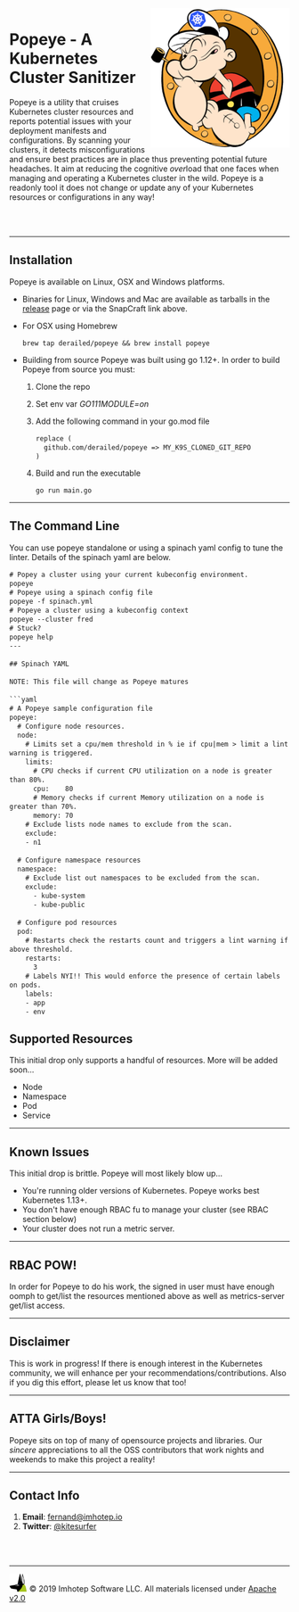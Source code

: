 <img src="assets/popeye_boat.png" align="right" width="250" heigh="auto">

# Popeye - A Kubernetes Cluster Sanitizer

Popeye is a utility that cruises Kubernetes cluster resources and reports potential
issues with your deployment manifests and configurations. By scanning your
clusters, it detects misconfigurations and ensure best practices are in place thus
preventing potential future headaches. It aim at reducing the cognitive *over*load
that one faces when managing and operating a Kubernetes cluster in the wild. Popeye
is a readonly tool it does not change or update any of your Kubernetes resources or
configurations in any way!

<br/>
<br/>

---

## Installation

Popeye is available on Linux, OSX and Windows platforms.

* Binaries for Linux, Windows and Mac are available as tarballs in the [release](https://github.com/derailed/popeye/releases) page or via the SnapCraft link above.

* For OSX using Homebrew

   ```shell
   brew tap derailed/popeye && brew install popeye
   ```

* Building from source
   Popeye was built using go 1.12+. In order to build Popeye from source you must:
   1. Clone the repo
   2. Set env var *GO111MODULE=on*
   3. Add the following command in your go.mod file

      ```text
      replace (
        github.com/derailed/popeye => MY_K9S_CLONED_GIT_REPO
      )
      ```

   4. Build and run the executable

        ```shell
        go run main.go
        ```

---

## The Command Line

You can use popeye standalone or using a spinach yaml config to tune the linter.
Details of the spinach yaml are below.

```shell
# Popey a cluster using your current kubeconfig environment.
popeye
# Popeye using a spinach config file
popeye -f spinach.yml
# Popeye a cluster using a kubeconfig context
popeye --cluster fred
# Stuck?
popeye help
---

## Spinach YAML

NOTE: This file will change as Popeye matures

```yaml
# A Popeye sample configuration file
popeye:
  # Configure node resources.
  node:
    # Limits set a cpu/mem threshold in % ie if cpu|mem > limit a lint warning is triggered.
    limits:
      # CPU checks if current CPU utilization on a node is greater than 80%.
      cpu:    80
      # Memory checks if current Memory utilization on a node is greater than 70%.
      memory: 70
    # Exclude lists node names to exclude from the scan.
    exclude:
    - n1

  # Configure namespace resources
  namespace:
    # Exclude list out namespaces to be excluded from the scan.
    exclude:
      - kube-system
      - kube-public

  # Configure pod resources
  pod:
    # Restarts check the restarts count and triggers a lint warning if above threshold.
    restarts:
      3
    # Labels NYI!! This would enforce the presence of certain labels on pods.
    labels:
    - app
    - env
```

## Supported Resources

This initial drop only supports a handful of resources. More will be added soon...

* Node
* Namespace
* Pod
* Service

---

## Known Issues

This initial drop is brittle. Popeye will most likely blow up...

* You're running older versions of Kubernetes. Popeye works best Kubernetes 1.13+.
* You don't have enough RBAC fu to manage your cluster (see RBAC section below)
* Your cluster does not run a metric server.

---

## RBAC POW!

In order for Popeye to do his work, the signed in user must have enough oomph to
get/list the resources mentioned above as well as metrics-server get/list access.

---

## Disclaimer

This is work in progress! If there is enough interest in the Kubernetes
community, we will enhance per your recommendations/contributions. Also if you
dig this effort, please let us know that too!

---

## ATTA Girls/Boys!

Popeye sits on top of many of opensource projects and libraries. Our *sincere*
appreciations to all the OSS contributors that work nights and weekends
to make this project a reality!


---

## Contact Info

1. **Email**:   fernand@imhotep.io
2. **Twitter**: [@kitesurfer](https://twitter.com/kitesurfer?lang=en)


<br/>
<br/>

---

<img src="assets/imhotep_logo.png" width="32" height="auto"/> © 2019 Imhotep Software LLC.
All materials licensed under [Apache v2.0](http://www.apache.org/licenses/LICENSE-2.0)
